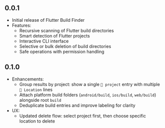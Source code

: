 ## 0.0.1

* Initial release of Flutter Build Finder
* Features:
  - Recursive scanning of Flutter build directories
  - Smart detection of Flutter projects
  - Interactive CLI interface
  - Selective or bulk deletion of build directories
  - Safe operations with permission handling

## 0.1.0

* Enhancements:
  - Group results by project: show a single `📱 project` entry with multiple `📍 Location` lines
  - Attach platform build folders (`android/build`, `ios/build`, `web/build`) alongside root `build`
  - Deduplicate build entries and improve labeling for clarity
* UX:
  - Updated delete flow: select project first, then choose specific location to delete